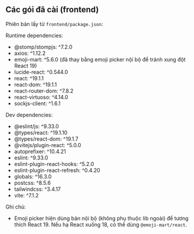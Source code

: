 ## Các gói đã cài (frontend)

Phiên bản lấy từ `frontend/package.json`:

Runtime dependencies:
- @stomp/stompjs: ^7.2.0
- axios: ^1.12.2
- emoji-mart: ^5.6.0 (đã thay bằng emoji picker nội bộ để tránh xung đột React 19)
- lucide-react: ^0.544.0
- react: ^19.1.1
- react-dom: ^19.1.1
- react-router-dom: ^7.8.2
- react-virtuoso: ^4.14.0
- sockjs-client: ^1.6.1

Dev dependencies:
- @eslint/js: ^9.33.0
- @types/react: ^19.1.10
- @types/react-dom: ^19.1.7
- @vitejs/plugin-react: ^5.0.0
- autoprefixer: ^10.4.21
- eslint: ^9.33.0
- eslint-plugin-react-hooks: ^5.2.0
- eslint-plugin-react-refresh: ^0.4.20
- globals: ^16.3.0
- postcss: ^8.5.6
- tailwindcss: ^3.4.17
- vite: ^7.1.2

Ghi chú:
- Emoji picker hiện dùng bản nội bộ (không phụ thuộc lib ngoài) để tương thích React 19. Nếu hạ React xuống 18, có thể dùng `@emoji-mart/react`.

